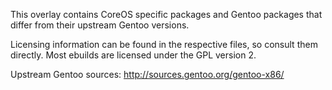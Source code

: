 This overlay contains CoreOS specific packages and Gentoo packages
that differ from their upstream Gentoo versions.

Licensing information can be found in the respective files, so consult
them directly. Most ebuilds are licensed under the GPL version 2.

Upstream Gentoo sources: http://sources.gentoo.org/gentoo-x86/
